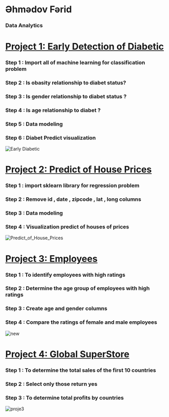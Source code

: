 # Əhmədov Fərid
### Data Analytics
# [Project 1: Early Detection of Diabetic](https://github.com/User-Ehmedov-Ferid/Portfolio/blob/main/Early%20detecting%20diabet.ipynb)
### Step 1 :  Import all of machine learning  for classification problem
### Step 2 : Is obasity relationship to diabet status?
### Step 3 : Is gender  relationship to diabet status ?
### Step 4 : Is age relationship to diabet ?
### Step 5 : Data modeling
### Step 6 : Diabet Predict visualization
![Early Diabetic](https://user-images.githubusercontent.com/87524659/168448427-04746d50-9e2d-4f54-8a58-55451f8a9a8f.JPG)

# [Project 2: Predict of House Prices](https://github.com/User-Ehmedov-Ferid/Portfolio/blob/main/House_price.ipynb)
### Step 1 : import sklearn library for regression problem
### Step 2 : Remove id , date , zipcode , lat , long columns
### Step 3 : Data modeling
### Step 4 : Visualization predict of houses of prices
![Predict_of_House_Prices](https://user-images.githubusercontent.com/87524659/169647613-22c163d9-09a5-425a-979e-c10f62a9610e.JPG)


# [Project 3: Employees](https://github.com/User-Ehmedov-Ferid/Portfolio/blob/main/project2.ipynb)
### Step 1 : To identify employees with high ratings
### Step 2 : Determine the age group of employees with high ratings
### Step 3 : Create age and gender  columns 
### Step 4 : Compare the ratings of female and male employees
![new](https://user-images.githubusercontent.com/87524659/153634228-3e046282-e4bc-4c27-afda-d5b2dcf3d1cd.PNG)

# [Project 4: Global SuperStore](https://github.com/User-Ehmedov-Ferid/Portfolio/blob/main/project3.ipynb)
### Step 1 : To determine the total sales of the first 10 countries
### Step 2 : Select only those  return yes
### Step 3 : To determine total profits by countries
![proje3](https://user-images.githubusercontent.com/87524659/153774025-c37dbd03-c062-447f-9798-948c726011e4.png)

